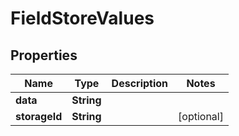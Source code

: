 
# FieldStoreValues

## Properties
Name | Type | Description | Notes
------------ | ------------- | ------------- | -------------
**data** | **String** |  | 
**storageId** | **String** |  |  [optional]



